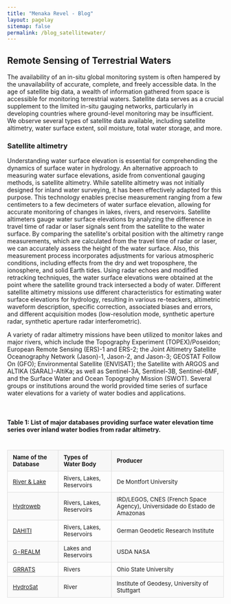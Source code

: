 ```yaml
---
title: "Menaka Revel - Blog"
layout: pagelay
sitemap: false
permalink: /blog_satellitewater/
---
```


## Remote Sensing of Terrestrial Waters
The availability of an in-situ global monitoring system is often hampered by the unavailability of accurate, complete, and freely accessible data. In the age of satellite big data, a wealth of information gathered from space is accessible for monitoring terrestrial waters. Satellite data serves as a crucial supplement to the limited in-situ gauging networks, particularly in developing countries where ground-level monitoring may be insufficient. We observe several types of satellite data available, including satellite altimetry, water surface extent, soil moisture, total water storage, and more.

### Satellite altimetry
Understanding water surface elevation is essential for comprehending the dynamics of surface water in hydrology. An alternative approach to measuring water surface elevations, aside from conventional gauging methods, is satellite altimetry. While satellite altimetry was not initially designed for inland water surveying, it has been effectively adapted for this purpose. This technology enables precise measurement ranging from a few centimeters to a few decimeters of water surface elevation, allowing for accurate monitoring of changes in lakes, rivers, and reservoirs. Satellite altimeters gauge water surface elevations by analyzing the difference in travel time of radar or laser signals sent from the satellite to the water surface. By comparing the satellite's orbital position with the altimetry range measurements, which are calculated from the travel time of radar or laser, we can accurately assess the height of the water surface. Also, this measurement process incorporates adjustments for various atmospheric conditions, including effects from the dry and wet troposphere, the ionosphere, and solid Earth tides. Using radar echoes and modified retracking techniques, the water surface elevations were obtained at the point where the satellite ground track intersected a body of water. Different satellite altimetry missions use different characteristics for estimating water surface elevations for hydrology, resulting in various re-teackers, altimetric waveform description, specific correction, associated biases and errors, and different acquisition modes (low-resolution mode, synthetic aperture radar, synthetic aperture radar interferometric).

A variety of radar altimetry missions have been utilized to monitor lakes and major rivers, which include the Topography Experiment (TOPEX)/Poseidon; European Remote Sensing (ERS)-1 and ERS-2; the Joint Altimetry Satellite Oceanography Network (Jason)-1, Jason-2, and Jason-3; GEOSTAT Follow On (GFO); Environmental Satellite (ENVISAT); the Satellite with ARGOS and ALTIKA (SARAL)-AltiKa; as well as Sentinel-3A, Sentinel-3B, Sentinel-6MF, and the Surface Water and Ocean Topography Mission (SWOT). Several groups or institutions around the world provided time series of surface water elevations for a variety of water bodies and applications.

<br>

#### Table 1: List of major databases providing surface water elevation time series over inland water bodies from radar altimetry.
<div style="overflow-x:auto;"> <table style="width:100%; border-collapse:collapse; margin:1.5em 0; font-size:0.95em;"> <thead style="background-color:#f7f7f7; font-weight:600;"> <tr> <th style="border:1px solid #ddd; padding:8px 12px; text-align:left;">Name of the Database</th> <th style="border:1px solid #ddd; padding:8px 12px; text-align:left;">Types of Water Body</th> <th style="border:1px solid #ddd; padding:8px 12px; text-align:left;">Producer</th> </tr> </thead> <tbody> <tr> <td style="border:1px solid #ddd; padding:8px 12px;"><a href="https://altimetry.esa.int/riverlake/shared/main.html" target="_blank">River &amp; Lake</a></td> <td style="border:1px solid #ddd; padding:8px 12px;">Rivers, Lakes, Reservoirs</td> <td style="border:1px solid #ddd; padding:8px 12px;">De Montfort University</td> </tr> <tr style="background-color:#fafafa;"> <td style="border:1px solid #ddd; padding:8px 12px;"><a href="https://hydroweb.next.theia-land.fr/" target="_blank">Hydroweb</a></td> <td style="border:1px solid #ddd; padding:8px 12px;">Rivers, Lakes, Reservoirs</td> <td style="border:1px solid #ddd; padding:8px 12px;">IRD/LEGOS, CNES (French Space Agency), Universidade do Estado de Amazonas</td> </tr> <tr> <td style="border:1px solid #ddd; padding:8px 12px;"><a href="https://dahiti.dgfi.tum.de/en/" target="_blank">DAHITI</a></td> <td style="border:1px solid #ddd; padding:8px 12px;">Rivers, Lakes, Reservoirs</td> <td style="border:1px solid #ddd; padding:8px 12px;">German Geodetic Research Institute</td> </tr> <tr style="background-color:#fafafa;"> <td style="border:1px solid #ddd; padding:8px 12px;"><a href="https://ipad.fas.usda.gov/cropexplorer/global_reservoir/" target="_blank">G-REALM</a></td> <td style="border:1px solid #ddd; padding:8px 12px;">Lakes and Reservoirs</td> <td style="border:1px solid #ddd; padding:8px 12px;">USDA NASA</td> </tr> <tr> <td style="border:1px solid #ddd; padding:8px 12px;"><a href="http://research.bpcrc.osu.edu/grrats" target="_blank">GRRATS</a></td> <td style="border:1px solid #ddd; padding:8px 12px;">Rivers</td> <td style="border:1px solid #ddd; padding:8px 12px;">Ohio State University</td> </tr> <tr style="background-color:#fafafa;"> <td style="border:1px solid #ddd; padding:8px 12px;"><a href="https://hydrosat.gis.uni-stuttgart.de/php/index.php" target="_blank">HydroSat</a></td> <td style="border:1px solid #ddd; padding:8px 12px;">River</td> <td style="border:1px solid #ddd; padding:8px 12px;">Institute of Geodesy, University of Stuttgart</td> </tr> </tbody> </table> </div>

<!-- <div style="overflow-x:auto;">
| Name of the Database                                                                 | Types of Water Body       | Producer                                                                                      |
|--------------------------------------------------------------------------------------|----------------------------|------------------------------------------------------------------------------------------------|
| [River & Lake](https://altimetry.esa.int/riverlake/shared/main.html)                 | Rivers, Lakes, Reservoirs  | De Montfort University                                                                         |
| [Hydroweb](https://hydroweb.next.theia-land.fr/)                                     | Rivers, Lakes, Reservoirs  | IRD/LEGOS, CNES (French Space Agency), Universidade do Estado de Amazonas                     |
| [DAHITI](https://dahiti.dgfi.tum.de/en/)                                             | Rivers, Lakes, Reservoirs  | German Geodetic Research Institute                                                            |
| [G-REALM](https://ipad.fas.usda.gov/cropexplorer/global_reservoir/)                 | Lakes and Reservoirs       | USDA NASA                                                                                     |
| [GRRATS](http://research.bpcrc.osu.edu/grrats)                                       | Rivers                     | Ohio State University                                                                          |
| [HydroSat](https://hydrosat.gis.uni-stuttgart.de/php/index.php)                      | River                      | Institute of Geodesy, University of Stuttgart                                                  |
</div> -->